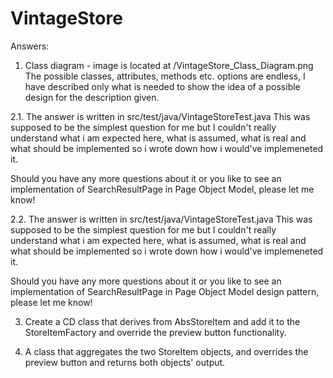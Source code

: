 # VintageStore

Answers:


1. Class diagram - image is located at /VintageStore_Class_Diagram.png
   The possible classes, attributes, methods etc. options are endless, I have described only what is needed to show the idea      of a possible design for the description given.
   

2.1. The answer is written in src/test/java/VintageStoreTest.java
This was supposed to be the simplest question for me but I couldn't really understand what i am expected here, what is assumed, what is real and what should be implemented so i wrote down how i would've implemeneted it. 

Should you have any more questions about it or you like to see an implementation of SearchResultPage in Page Object Model, please let me know!


2.2. The answer is written in src/test/java/VintageStoreTest.java
This was supposed to be the simplest question for me but I couldn't really understand what i am expected here, what is assumed, what is real and what should be implemented so i wrote down how i would've implemeneted it. 

Should you have any more questions about it or you like to see an implementation of SearchResultPage in Page Object Model design pattern, please let me know!


3. Create a CD class that derives from AbsStoreItem and add it to the StoreItemFactory and override the preview button functionality.

4. A class that aggregates the two StoreItem objects, and overrides the preview button and returns both objects' output.

